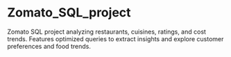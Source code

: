 # Zomato_SQL_project
Zomato SQL project analyzing restaurants, cuisines, ratings, and cost trends. Features optimized queries to extract insights and explore customer preferences and food trends.
